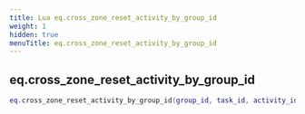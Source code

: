 ```yaml
---
title: Lua eq.cross_zone_reset_activity_by_group_id
weight: 1
hidden: true
menuTitle: eq.cross_zone_reset_activity_by_group_id
---
```

## eq.cross_zone_reset_activity_by_group_id
```lua
eq.cross_zone_reset_activity_by_group_id(group_id, task_id, activity_id, min_status, max_status); -- void
```